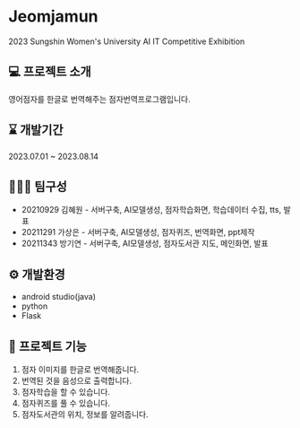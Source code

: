# Jeomjamun
2023 Sungshin Women's University AI IT Competitive Exhibition

## 💻 프로젝트 소개
영어점자를 한글로 번역해주는 점자번역프로그램입니다.

## ⌛️ 개발기간
2023.07.01 ~ 2023.08.14

## 👩🏻‍💻 팀구성
- 20210929 김혜원 - 서버구축, AI모델생성, 점자학습화면, 학습데이터 수집, tts, 발표
- 20211291 가상은 - 서버구축, AI모델생성, 점자퀴즈, 번역화면, ppt제작
- 20211343 방기연 - 서버구축, AI모델생성, 점자도서관 지도, 메인화면, 발표

## ⚙️ 개발환경
- android studio(java)
- python
- Flask

## 📌 프로젝트 기능
1. 점자 이미지를 한글로 번역해줍니다.
2. 번역된 것을 음성으로 출력합니다.
3. 점자학습을 할 수 있습니다.
4. 점자퀴즈를 풀 수 있습니다.
5. 점자도서관의 위치, 정보를 알려줍니다.


